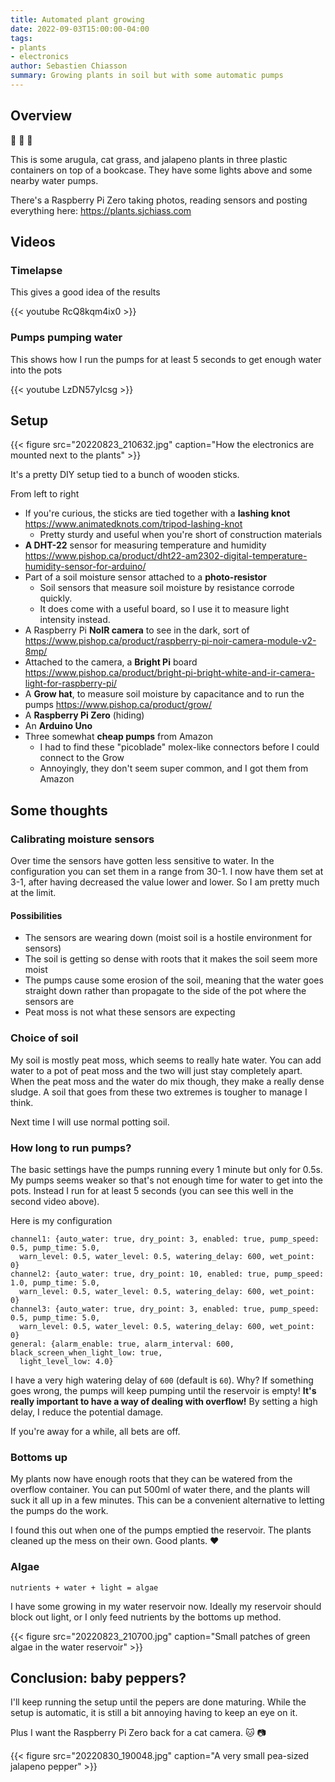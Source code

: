 ```yaml
---
title: Automated plant growing
date: 2022-09-03T15:00:00-04:00
tags:
- plants
- electronics
author: Sebastien Chiasson
summary: Growing plants in soil but with some automatic pumps
---
```


## Overview

:leaves: :herb: :strawberry:

This is some arugula, cat grass, and jalapeno plants in three plastic containers on top of a bookcase. They have some lights above and some nearby water pumps.

There's a Raspberry Pi Zero taking photos, reading sensors and posting everything here: https://plants.sjchiass.com

## Videos

### Timelapse

This gives a good idea of the results

{{< youtube RcQ8kqm4ix0 >}}

### Pumps pumping water

This shows how I run the pumps for at least 5 seconds to get enough water into the pots

{{< youtube LzDN57yIcsg >}} 

## Setup

{{< figure src="20220823_210632.jpg" caption="How the electronics are mounted next to the plants" >}}

It's a pretty DIY setup tied to a bunch of wooden sticks.

From left to right

  * If you're curious, the sticks are tied together with a **lashing knot** https://www.animatedknots.com/tripod-lashing-knot
    * Pretty sturdy and useful when you're short of construction materials
  * **A DHT-22** sensor for measuring temperature and humidity https://www.pishop.ca/product/dht22-am2302-digital-temperature-humidity-sensor-for-arduino/
  * Part of a soil moisture sensor attached to a **photo-resistor**
    * Soil sensors that measure soil moisture by resistance corrode quickly.
    * It does come with a useful board, so I use it to measure light intensity instead.
  * A Raspberry Pi **NoIR camera** to see in the dark, sort of https://www.pishop.ca/product/raspberry-pi-noir-camera-module-v2-8mp/
  * Attached to the camera, a **Bright Pi** board https://www.pishop.ca/product/bright-pi-bright-white-and-ir-camera-light-for-raspberry-pi/
  * A **Grow hat**, to measure soil moisture by capacitance and to run the pumps https://www.pishop.ca/product/grow/
  * A **Raspberry Pi Zero** (hiding)
  * An **Arduino Uno**
  * Three somewhat **cheap pumps** from Amazon
    * I had to find these "picoblade" molex-like connectors before I could connect to the Grow
    * Annoyingly, they don't seem super common, and I got them from Amazon

## Some thoughts

### Calibrating moisture sensors

Over time the sensors have gotten less sensitive to water. In the configuration you can set them in a range from 30-1. I now have them set at 3-1, after having decreased the value lower and lower. So I am pretty much at the limit.

#### Possibilities

  * The sensors are wearing down (moist soil is a hostile environment for sensors)
  * The soil is getting so dense with roots that it makes the soil seem more moist
  * The pumps cause some erosion of the soil, meaning that the water goes straight down rather than propagate to the side of the pot where the sensors are
  * Peat moss is not what these sensors are expecting

### Choice of soil

My soil is mostly peat moss, which seems to really hate water. You can add water to a pot of peat moss and the two will just stay completely apart. When the peat moss and the water do mix though, they make a really dense sludge. A soil that goes from these two extremes is tougher to manage I think.

Next time I will use normal potting soil.

### How long to run pumps?

The basic settings have the pumps running every 1 minute but only for 0.5s. My pumps seems weaker so that's not enough time for water to get into the pots. Instead I run for at least 5 seconds (you can see this well in the second video above).

Here is my configuration

```
channel1: {auto_water: true, dry_point: 3, enabled: true, pump_speed: 0.5, pump_time: 5.0,
  warn_level: 0.5, water_level: 0.5, watering_delay: 600, wet_point: 0}
channel2: {auto_water: true, dry_point: 10, enabled: true, pump_speed: 1.0, pump_time: 5.0,
  warn_level: 0.5, water_level: 0.5, watering_delay: 600, wet_point: 0}
channel3: {auto_water: true, dry_point: 3, enabled: true, pump_speed: 0.5, pump_time: 5.0,
  warn_level: 0.5, water_level: 0.5, watering_delay: 600, wet_point: 0}
general: {alarm_enable: true, alarm_interval: 600, black_screen_when_light_low: true,
  light_level_low: 4.0}
```

I have a very high watering delay of `600` (default is `60`). Why? If something goes wrong, the pumps will keep pumping until the reservoir is empty! **It's really important to have a way of dealing with overflow!** By setting a high delay, I reduce the potential damage.

If you're away for a while, all bets are off.

### Bottoms up

My plants now have enough roots that they can be watered from the overflow container. You can put 500ml of water there, and the plants will suck it all up in a few minutes. This can be a convenient alternative to letting the pumps do the work.

I found this out when one of the pumps emptied the reservoir. The plants cleaned up the mess on their own. Good plants. :heart:

### Algae

`nutrients + water + light = algae`

I have some growing in my water reservoir now. Ideally my reservoir should block out light, or I only feed nutrients by the bottoms up method.

{{< figure src="20220823_210700.jpg" caption="Small patches of green algae in the water reservoir" >}}

## Conclusion: baby peppers?

I'll keep running the setup until the pepers are done maturing. While the setup is automatic, it is still a bit annoying having to keep an eye on it.

Plus I want the Raspberry Pi Zero back for a cat camera. :cat: :camera:

{{< figure src="20220830_190048.jpg" caption="A very small pea-sized jalapeno pepper" >}}

